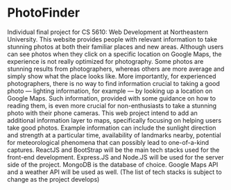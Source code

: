 # PhotoFinder
Individual final project for CS 5610: Web Development at Northeastern University. 
This website provides people with relevant information to take stunning photos at both their familiar places and new areas. 
Although users can see photos when they click on a specific location on Google Maps, the experience is not really optimized for photography. 
Some photos are stunning results from photographers, whereas others are more average and simply show what the place looks like. More importantly, for experienced photographers, there is no way to find information crucial to taking a good photo –– lighting information, for example –– by looking up a location on Google Maps. Such information, provided with some guidance on how to reading them, is even more crucial for non-enthusiasts to take a stunning photo with their phone cameras. 
This web project intend to add an additional information layer to maps, specifically focusing on helping users take good photos. Example information can include the sunlight direction and strength at a particular time, availability of landmarks nearby, potential for meteorological phenomena that can possibly lead to one-of-a-kind captures. 
ReactJS and BootStrap will be the main tech stacks used for the front-end development. Express.JS and Node.JS will be used for the server side of the project. MongoDB is the database of choice. Google Maps API and a weather API will be used as well. (The list of tech stacks is subject to change as the project develops)
